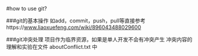 #how to use git?

###git的基本操作
如add，commit，push，pull等直接参考https://www.liaoxuefeng.com/wiki/896043488029600


###git冲突处理
项目作为临界资源，如果是单人开发不会有冲突产生
冲突内容的理解和实验在文件 aboutConflict.txt 中
